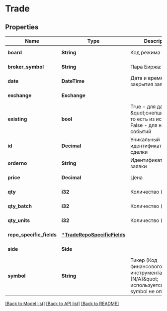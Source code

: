 # Trade

## Properties
Name | Type | Description | Notes
------------ | ------------- | ------------- | -------------
**board** | **String** | Код режима торгов | [default to null]
**broker_symbol** | **String** | Пара Биржа:Тикер | [default to null]
**date** | **DateTime<Utc>** | Дата и время (UTC) закрытия заявки | [default to null]
**exchange** | **Exchange** |  | [default to null]
**existing** | **bool** | True - для данных из \&quot;снепшота\&quot;, то есть из истории. False - для новых событий | [default to null]
**id** | **Decimal** | Уникальный идентификатор сделки | [default to null]
**orderno** | **String** | Идентификатор заявки | [default to null]
**price** | **Decimal** | Цена | [default to null]
**qty** | **i32** | Количество (лоты) | [default to null]
**qty_batch** | **i32** | Количество (лоты) | [default to null]
**qty_units** | **i32** | Количество (штуки) | [default to null]
**repo_specific_fields** | [***TradeRepoSpecificFields**](trade_repoSpecificFields.md) |  | [default to null]
**side** | **Side** |  | [default to null]
**symbol** | **String** | Тикер (Код финансового инструмента). \&quot;[N/A]\&quot; используется если symbol не определен. | [default to null]

[[Back to Model list]](../README.md#documentation-for-models) [[Back to API list]](../README.md#documentation-for-api-endpoints) [[Back to README]](../README.md)

